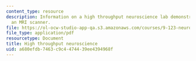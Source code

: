 ```yaml
---
content_type: resource
description: Information on a high throughput neuroscience lab demonstration using
  an MRI scanner.
file: https://ol-ocw-studio-app-qa.s3.amazonaws.com/courses/9-123-neurotechnology-in-action-fall-2014/a680efdb7463c9c4474439ee4394968f_MIT9_123F14_Lab11.pdf
file_type: application/pdf
resourcetype: Document
title: High throughput neuroscience
uid: a680efdb-7463-c9c4-4744-39ee4394968f
---
```

